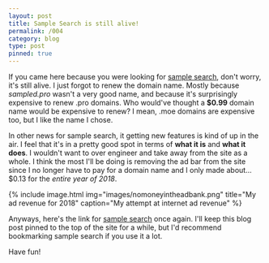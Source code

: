 ```yaml
---
layout: post
title: Sample Search is still alive!
permalink: /004
category: blog
type: post
pinned: true
---
```


If you came here because you were looking for [sample search](https://blog.0px.moe/samplesearch/), don't worry, it's still alive. I just forgot to renew the domain name. Mostly because *sampled.pro* wasn't a very good name, and because it's surprisingly expensive to renew .pro domains. Who would've thought a **$0.99** domain name would be expensive to renew? I mean, .moe domains are expensive too, but I like the name I chose.

In other news for sample search, it getting new features is kind of up in the air. I feel that it's in a pretty good spot in terms of **what it is** and **what it does**. I wouldn't want to over engineer and take away from the site as a whole. I think the most I'll be doing is removing the ad bar from the site since I no longer have to pay for a domain name and I only made about... $0.13 for the *entire year of 2018*.


{% include image.html
            img="images/nomoneyintheadbank.png"
            title="My ad revenue for 2018"
            caption="My attempt at internet ad revenue" %}


Anyways, here's the link for [sample search](https://blog.0px.moe/samplesearch/) once again. I'll keep this blog post pinned to the top of the site for a while, but I'd recommend bookmarking sample search if you use it a lot.

Have fun!

